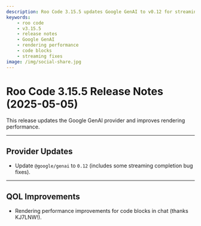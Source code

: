 ```yaml
---
description: Roo Code 3.15.5 updates Google GenAI to v0.12 for streaming fixes and improves code block rendering performance in chat.
keywords:
    - roo code
    - v3.15.5
    - release notes
    - Google GenAI
    - rendering performance
    - code blocks
    - streaming fixes
image: /img/social-share.jpg
---
```


# Roo Code 3.15.5 Release Notes (2025-05-05)

This release updates the Google GenAI provider and improves rendering performance.

---

## Provider Updates

- Update `@google/genai` to `0.12` (includes some streaming completion bug fixes).

---

## QOL Improvements

- Rendering performance improvements for code blocks in chat (thanks KJ7LNW!).
